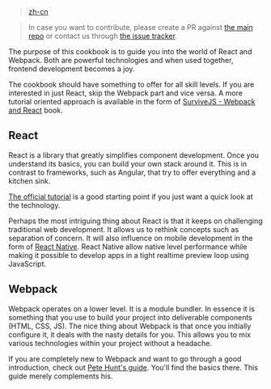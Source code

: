 > [zh-cn](https://fakefish.github.io/react-webpack-cookbook/)

> In case you want to contribute, please create a PR against [the main repo](https://github.com/christianalfoni/react-webpack-cookbook) or contact us through [the issue tracker](https://github.com/christianalfoni/react-webpack-cookbook/issues).

The purpose of this cookbook is to guide you into the world of React and Webpack. Both are powerful technologies and when used together, frontend development becomes a joy.

The cookbook should have something to offer for all skill levels. If you are interested in just React, skip the Webpack part and vice versa. A more tutorial oriented approach is available in the form of [SurviveJS - Webpack and React](http://survivejs.com/) book.

## React

React is a library that greatly simplifies component development. Once you understand its basics, you can build your own stack around it. This is in contrast to frameworks, such as Angular, that try to offer everything and a kitchen sink.

[The official tutorial](http://facebook.github.io/react/docs/tutorial.html) is a good starting point if you just want a quick look at the technology.

Perhaps the most intriguing thing about React is that it keeps on challenging traditional web development. It allows us to rethink concepts such as separation of concern. It will also influence on mobile development in the form of [React Native](http://facebook.github.io/react-native). React Native allow native level performance while making it possible to develop apps in a tight realtime preview loop using JavaScript.

## Webpack

Webpack operates on a lower level. It is a module bundler. In essence it is something that you use to build your project into deliverable components (HTML, CSS, JS). The nice thing about Webpack is that once you initially configure it, it deals with the nasty details for you. This allows you to mix various technologies within your project without a headache.

If you are completely new to Webpack and want to go through a good introduction, check out [Pete Hunt's guide](https://github.com/petehunt/webpack-howto). You'll find the basics there. This guide merely complements his.
